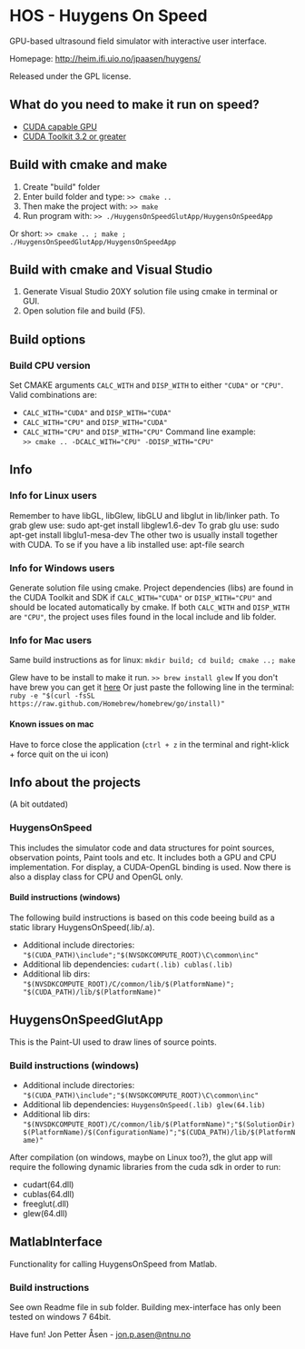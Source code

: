 # HOS - Huygens On Speed

GPU-based ultrasound field simulator with interactive user interface.

Homepage: http://heim.ifi.uio.no/jpaasen/huygens/

Released under the GPL license.

## What do you need to make it run on speed?
- [CUDA capable GPU](https://developer.nvidia.com/cuda-gpus)
- [CUDA Toolkit 3.2 or greater](https://developer.nvidia.com/cuda-downloads)

## Build with cmake and make
1. Create "build" folder
2. Enter build folder and type: `>> cmake ..`
3. Then make the project with: `>> make`
4. Run program with: `>> ./HuygensOnSpeedGlutApp/HuygensOnSpeedApp`

Or short: `>> cmake .. ; make ; ./HuygensOnSpeedGlutApp/HuygensOnSpeedApp`

## Build with cmake and Visual Studio
1. Generate Visual Studio 20XY solution file using cmake in terminal or GUI.
2. Open solution file and build (F5).

## Build options
### Build CPU version
Set CMAKE arguments `CALC_WITH` and `DISP_WITH` to either `"CUDA"` or `"CPU"`.
Valid combinations are:
 - `CALC_WITH="CUDA"` and `DISP_WITH="CUDA"`
 - `CALC_WITH="CPU"` and `DISP_WITH="CUDA"`
 - `CALC_WITH="CPU"` and `DISP_WITH="CPU"`
Command line example:  
`>> cmake .. -DCALC_WITH="CPU" -DDISP_WITH="CPU"`

## Info
### Info for Linux users
Remember to have libGL, libGlew, libGLU and libglut in lib/linker path.
To grab glew use: sudo apt-get install libglew1.6-dev
To grab glu use: sudo apt-get install libglu1-mesa-dev
The other two is usually install together with CUDA.
To se if you have a lib installed use: apt-file search <libGLU> 

### Info for Windows users
Generate solution file using cmake.
Project dependencies (libs) are found in the CUDA Toolkit and SDK if `CALC_WITH="CUDA"` or `DISP_WITH="CPU"` and should be located automatically by cmake. If both `CALC_WITH` and `DISP_WITH` are `"CPU"`, the project uses files found in the local include and lib folder.

### Info for Mac users
Same build instructions as for linux: `mkdir build; cd build; cmake ..; make`

Glew have to be install to make it run.
`>> brew install glew`
If you don't have brew you can get it [here](http://brew.sh)
Or just paste the following line in the terminal: `ruby -e "$(curl -fsSL https://raw.github.com/Homebrew/homebrew/go/install)"`

#### Known issues on mac
Have to force close the application (`ctrl + z` in the terminal and right-klick + force quit on the ui icon)

## Info about the projects
(A bit outdated)

### HuygensOnSpeed
This includes the simulator code and data structures for point sources, observation points, Paint tools and etc. It includes both a GPU and CPU implementation. For display, a CUDA-OpenGL binding is used. Now there is also a display class for CPU and OpenGL only.

#### Build instructions (windows)
The following build instructions is based on this code beeing build as a static library HuygensOnSpeed(.lib/.a).
* Additional include directories: `"$(CUDA_PATH)\include";"$(NVSDKCOMPUTE_ROOT)\C\common\inc"`
* Additional lib dependencies: `cudart(.lib) cublas(.lib)`
* Additional lib dirs: `"$(NVSDKCOMPUTE_ROOT)/C/common/lib/$(PlatformName)"; "$(CUDA_PATH)/lib/$(PlatformName)"`

## HuygensOnSpeedGlutApp
This is the Paint-UI used to draw lines of source points.

### Build instructions (windows)
* Additional include directories: `"$(CUDA_PATH)\include";"$(NVSDKCOMPUTE_ROOT)\C\common\inc"`
* Additional lib dependencies: `HuygensOnSpeed(.lib) glew(64.lib)`
* Additional lib dirs: `"$(NVSDKCOMPUTE_ROOT)/C/common/lib/$(PlatformName)";"$(SolutionDir)$(PlatformName)/$(ConfigurationName)";"$(CUDA_PATH)/lib/$(PlatformName)"`

After compilation (on windows, maybe on Linux too?), the glut app will require the following dynamic libraries from the cuda sdk in order to run: 
* cudart(64.dll)
* cublas(64.dll) 
* freeglut(.dll)
* glew(64.dll)

## MatlabInterface
Functionality for calling HuygensOnSpeed from Matlab.

### Build instructions
See own Readme file in sub folder. Building mex-interface has only been tested on windows 7 64bit.

Have fun!
Jon Petter Åsen - jon.p.asen@ntnu.no

